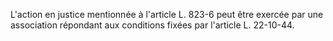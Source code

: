 L'action en justice mentionnée à l'article L. 823-6 peut être exercée par une association répondant aux conditions fixées par l'article L. 22-10-44.

